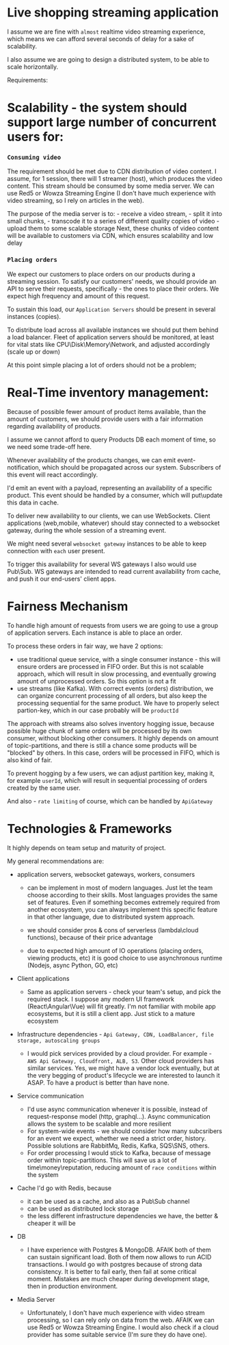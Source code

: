 # Live shopping streaming application

I assume we are fine with `almost` realtime video streaming experience, which means we can afford several seconds of delay for a sake of scalability.

I also assume we are going to design a distributed system, to be able to scale horizontally.



Requirements:
# Scalability -  the system should support large number of concurrent users for:

### `Consuming video` 
The requirement should be met due to CDN distribution of video content. I assume, for 1 session, there will 1 streamer (host), which produces the video content. This stream should be consumed by some media server. We can use Red5 or Wowza Streaming Engine (I don't have much experience with video streaming, so I rely on articles in the web).

The purpose of the media server is to:
    - receive a video stream,
    - split it into small chunks,
    - transcode it to a series of different quality copies of video
    - upload them to some scalable storage
Next, these chunks of video content will be available to customers via CDN, which ensures scalability and low delay

### `Placing orders`
We expect our customers to place orders on our products during a streaming session. 
To satisfy our customers' needs, we should provide an API to serve their requests, specifically - the ones to place their orders. We expect high frequency and amount of this request.

To sustain this load, our `Application Servers` should be present in several instances (copies). 

To distribute load across all available instances we should put them behind a load balancer. Fleet of application servers should be monitored, at least for vital stats like CPU\Disk\Memory\Network, and adjusted accordingly (scale up or down)
   
At this point simple placing a lot of orders should not be a problem;

# Real-Time inventory management:
Because of possible fewer amount of product items available, than the amount of customers, we should provide users with a fair information regarding availability of products.

I assume we cannot afford to query Products DB each moment of time, so we need some trade-off here.


Whenever availability of the products changes, we can emit event-notification, which should be propagated across our system.
Subscribers of this event will react accordingly.

I'd emit an event with a payload, representing an availability of a specific product.
This event should be handled by a consumer, which will put\update this data in cache.

To deliver new availability to our clients, we can use WebSockets. Client applications (web,mobile, whatever) should stay connected to a websocket gateway, during the whole session of a streaming event.

We might need several `websocket gateway` instances to be able to keep connection with `each` user present.

To trigger this availability for several WS gateways I also would use Pub\Sub. WS gateways are intended to read current availability from cache, and push it our end-users' client apps.

# Fairness Mechanism
To handle high amount of requests from users we are going to use a group of application servers. Each instance is able to place an order.

To process these orders in fair way, we have 2 options:
- use traditional queue service, with a single consumer instance - this will ensure orders are processed in FIFO order. But this is not scalable approach, which will result in slow processing, and eventually growing amount of unprocessed orders. So this option is not a fit
- use streams (like Kafka). With correct events (orders) distribution, we can organize concurrent processing of all orders, but also keep the processing sequential for the same product. We have to properly select partion-key, which in our case probably will be `productId`

The approach with streams also solves inventory hogging issue, because possible huge chunk of same orders will be processed by its own consumer, without blocking other consumers. It highly depends on amount of topic-partitions, and there is still a chance some products will be "blocked" by others. In this case, orders will be processed in FIFO, which is also kind of fair.

To prevent hogging by a few users, we can adjust partition key, making it, for example `userId`, which will result in sequential processing of orders created by the same user.

And also - `rate limiting` of course, which can be handled by `ApiGateway`

# Technologies & Frameworks

It highly depends on team setup and maturity of project.

My general recommendations are:
- application servers, websocket gateways, workers, consumers
    - can be implement in most of modern languages. Just let the team choose according to their skills. Most languages provides the same set of features. Even if something becomes extremely required from another ecosystem, you can always implement this specific feature in that other language, due to distributed system approach.

    - we should consider pros & cons of serverless (lambda\cloud functions), because of their price advantage

    - due to expected high amount of IO operations (placing orders, viewing products, etc) it is good choice to use asynchronous runtime (Nodejs, async Python, GO, etc)

- Client applications
    - Same as application servers - check your team's setup, and pick the required stack. I suppose any modern UI framework (React\Angular\Vue) will fit greatly. I'm not familiar with mobile app ecosystems, but it is still a client app. Just stick to a mature ecosystem

- Infrastructure dependencies - `Api Gateway, CDN, LoadBalancer, file storage, autoscaling groups`
    - I would pick services provided by a cloud provider. For example - `AWS Api Gateway, Cloudfront, ALB, S3`. Other cloud providers has similar services. Yes, we might have a vendor lock eventually, but at the very begging of product's lifecycle we are interested to launch it ASAP. To have a product is better than have none.

- Service communication
    - I'd use async communication whenever it is possible, instead of request-response model (http, graphql...). Async communication allows the system to be scalable and more resilient
    - For system-wide events - we should consider how many subcsribers for an event we expect, whether we need a strict order, history. Possible solutions are RabbitMq, Redis, Kafka, SQS\SNS, others.
    - For order processing I would stick to Kafka, because of message order within topic-partitions. This will save us a lot of time\money\reputation, reducing amount of `race conditions` within the system

- Cache
    I'd go with Redis, because 
    - it can be used as a cache, and also as a Pub\Sub channel
    - can be used as distributed lock storage
    - the less different infrastructure dependencies we have, the better & cheaper it will be

- DB
    - I have experience with Postgres & MongoDB. AFAIK both of them can sustain significant load. Both of them now allows to run ACID transactions. I would go with postgres because of strong data consistency. It is better to fail early, then fail at some critical moment. Mistakes are much cheaper during development stage, then in production environment.

- Media Server
    - Unfortunately, I don't have much experience with video stream processing, so I can rely only on data from the web. AFAIK we can use Red5 or Wowza Streaming Engine. I would also check if a cloud provider has some suitable service (I'm sure they do have one).